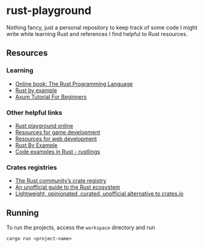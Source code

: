 # rust-playground

Nothing fancy, just a personal repository to keep track of some code
I might write while learning Rust and references I find helpful to Rust resources.

## Resources

### Learning

- [Online book: The Rust Programming Language](https://doc.rust-lang.org/stable/book/)
- [Rust by example](https://doc.rust-lang.org/rust-by-example/index.html)
- [Axum Tutorial For Beginners](https://github.com/programatik29/axum-tutorial)

### Other helpful links

- [Rust playground online](https://play.rust-lang.org)
- [Resources for game development](https://arewegameyet.rs/)
- [Resources for web development](https://www.arewewebyet.org/)
- [Rust By Example](https://doc.rust-lang.org/rust-by-example/index.html)
- [Code examples in Rust - rustlings](https://github.com/rust-lang/rustlings)

### Crates registries

- [The Rust community’s crate registry](https://crates.io/)
- [An unofficial guide to the Rust ecosystem](https://blessed.rs/crates)
- [Lightweight, opinionated, curated, unofficial alternative to crates.io](https://lib.rs/)

## Running

To run the projects, access the `workspace` directory and run

```
cargo run <project-name>
```

